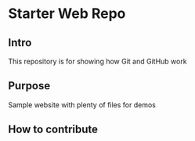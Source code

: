 # Starter Web Repo

## Intro

This repository is for showing how Git and GitHub work

## Purpose

Sample website with plenty of files for demos

## How to contribute